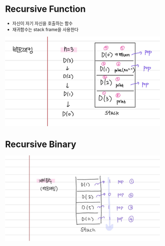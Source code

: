 # Recursive Function

- 자신이 자기 자신을 호출하는 함수
- 재귀함수는 stack frame을 사용한다

![Alt text](image/image1.png)

# Recursive Binary

![Alt text](image/image2.png)
